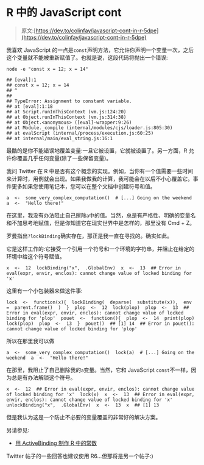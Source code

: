 # R 中的 JavaScript cont

> 原文:[https://dev.to/colinfay/javascript-cont-in-r-5dpe](https://dev.to/colinfay/javascript-cont-in-r-5dpe)

我喜欢 JavaScript 的一点是`const`声明方法，它允许你声明一个变量一次，之后这个变量就不能被重新赋值了。也就是说，这段代码将抛出一个错误:

```
node -e "const x = 12; x = 14"

## [eval]:1
## const x = 12; x = 14
## ^
## 
## TypeError: Assignment to constant variable.
## at [eval]:1:18
## at Script.runInThisContext (vm.js:124:20)
## at Object.runInThisContext (vm.js:314:38)
## at Object.<anonymous> ([eval]-wrapper:9:26)
## at Module._compile (internal/modules/cjs/loader.js:805:30)
## at evalScript (internal/process/execution.js:60:25)
## at internal/main/eval_string.js:16:1 
```

最酷的是你不能错误地覆盖变量:一旦它被设置，它就被设置了。另一方面，R 允许你覆盖几乎任何变量(除了一些保留变量)。

我问 Twitter 在 R 中是否有这个概念的实现。例如，当你有一个值需要一些时间来计算时，用例就会出现。如果我做我的计算，我可能会在以后不小心覆盖它。事件更多如果您使用笔记本，您可以在整个文档中创建符号和值。

```
a  <-  some_very_complex_computation()  # [...] Going on the weekend  a  <-  "Hello there!" 
```

在这里，我没有办法阻止自己擦除`a`中的值。当然，总是有严格性、明确的变量名和不加思考地赋值，但是你知道它在现实世界中是怎样的，那里没有 Cmd + Z。

罗曼指出`?lockBinding`确实存在，那正是我一直在寻找的。确实如此。

它是这样工作的:它接受一个引用一个符号和一个环境的字符串，并阻止在给定的环境中给这个符号赋值。

```
x  <-  12  lockBinding("x",  .GlobalEnv)  x  <-  13  ## Error in eval(expr, envir, enclos): cannot change value of locked binding for 'x' 
```

这里有一个小包装器来做这件事:

```
lock  <-  function(x){  lockBinding(  deparse(  substitute(x)),  env  =  parent.frame()  )  }  plop  <-  12  lock(plop)  plop  <-  13  ## Error in eval(expr, envir, enclos): cannot change value of locked binding for 'plop'  pouet  <-  function(){  plop  <-  14  print(plop)  lock(plop)  plop  <-  13  }  pouet()  ## [1] 14  ## Error in pouet(): cannot change value of locked binding for 'plop' 
```

所以在那里我可以做

```
a  <-  some_very_complex_computation()  lock(a)  # [...] Going on the weekend  a  <-  "Hello there!" 
```

在那里，我阻止了自己删除我的`a`变量。当然，它和 JavaScript `const`不一样，因为总是有办法解锁这个符号。

```
x  <-  12  ## Error in eval(expr, envir, enclos): cannot change value of locked binding for 'x'  lock(x)  x  <-  13  ## Error in eval(expr, envir, enclos): cannot change value of locked binding for 'x'  unlockBinding("x",  .GlobalEnv)  x  <-  13  x  ## [1] 13 
```

但是我认为这是一个防止不必要的变量覆盖的非常好的解决方案。

另请参见:

*   [用 ActiveBinding 制作 R 中的常数](https://iqis.netlify.com/post/2019/07/22/how-to-make-a-constant-in-r/)

Twitter 帖子的一些回答也建议使用 R6…但那将是另一个帖子:)